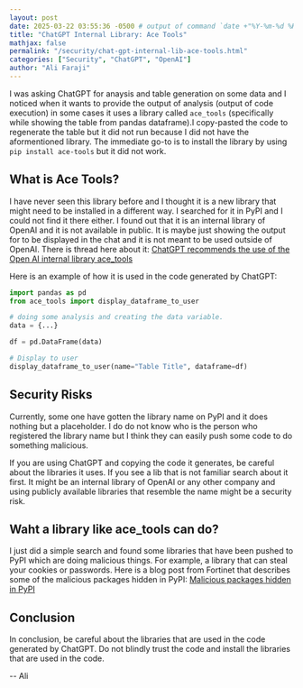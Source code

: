```yaml
---
layout: post
date: 2025-03-22 03:55:36 -0500 # output of command `date +"%Y-%m-%d %H:%M:%S %z"`
title: "ChatGPT Internal Library: Ace Tools"
mathjax: false
permalink: "/security/chat-gpt-internal-lib-ace-tools.html"
categories: ["Security", "ChatGPT", "OpenAI"]
author: "Ali Faraji"
---
```


I was asking ChatGPT for anaysis and table generation on some data and I noticed when it wants to provide the output of analysis (output of code execution) in some cases it uses a library called `ace_tools` (specifically while showing the table from pandas dataframe).I copy-pasted the code to regenerate the table but it did not run because I did not have the aformentioned library. The immediate go-to is to install the library by using `pip install ace-tools` but it did not work.

## What is Ace Tools?

I have never seen this library before and I thought it is a new library that might need to be installed in a different way. I searched for it in PyPI and I could not find it there either. I found out that it is an internal library of OpenAI and it is not available in public. It is maybe just showing the output for to be displayed in the chat and it is not meant to be used outside of OpenAI.
There is thread here about it: [ChatGPT recommends the use of the Open AI internal library ace_tools](https://community.openai.com/t/chatgpt-recommends-the-use-of-the-open-ai-internal-library-ace-tools/852665)

Here is an example of how it is used in the code generated by ChatGPT:

```python
import pandas as pd
from ace_tools import display_dataframe_to_user

# doing some analysis and creating the data variable.
data = {...}

df = pd.DataFrame(data)

# Display to user
display_dataframe_to_user(name="Table Title", dataframe=df)
```

## Security Risks

Currently, some one have gotten the library name on PyPI and it does nothing but a placeholder.
I do do not know who is the person who registered the library name but I think they can easily push some code to do something malicious.

If you are using ChatGPT and copying the code it generates, be careful about the libraries it uses. If you see a lib that is not familiar search about it first. It might be an internal library of OpenAI or any other company and using publicly available libraries that resemble the name might be a security risk.

## Waht a library like ace_tools can do?

I just did a simple search and found some libraries that have been pushed to PyPI which are doing malicious things. For example, a library that can steal your cookies or passwords.
Here is a blog post from Fortinet that describes some of the malicious packages hidden in PyPI: [Malicious packages hidden in PyPI](https://www.fortinet.com/blog/threat-research/malicious-packages-hidden-in-pypl)

## Conclusion

In conclusion, be careful about the libraries that are used in the code generated by ChatGPT. Do not blindly trust the code and install the libraries that are used in the code.

-- Ali

